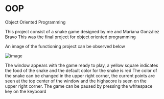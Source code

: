 # OOP
Object Oriented Programming

This project consist of a snake game designed by me and Mariana González Bravo
This was the final project for object oriented programming

An image of the functioning project can be observed below

![image](https://user-images.githubusercontent.com/48959950/220787910-413410db-4f13-4354-9639-855770be7394.png)

The window appears with the game ready to play, a yellow square indicates the food of the snake and the default color for the snake is red
The color of the snake can be changed in the upper right corner, the current points are seen at the top center of the window and the highscore is seen on the upper right corner. The game can be paused by pressing the whitespace key on the keyboard
